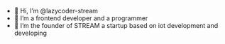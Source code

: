 - 👋 Hi, I’m @lazycoder-stream
- 👀 I’m a frontend developer and a programmer 
- 🌱 I’m the founder of STREAM a startup based on iot development and developing 

<!---
lazycoder-stream/lazycoder-stream is a ✨ special ✨ repository because its `README.md` (this file) appears on your GitHub profile.
You can click the Preview link to take a look at your changes.
--->
